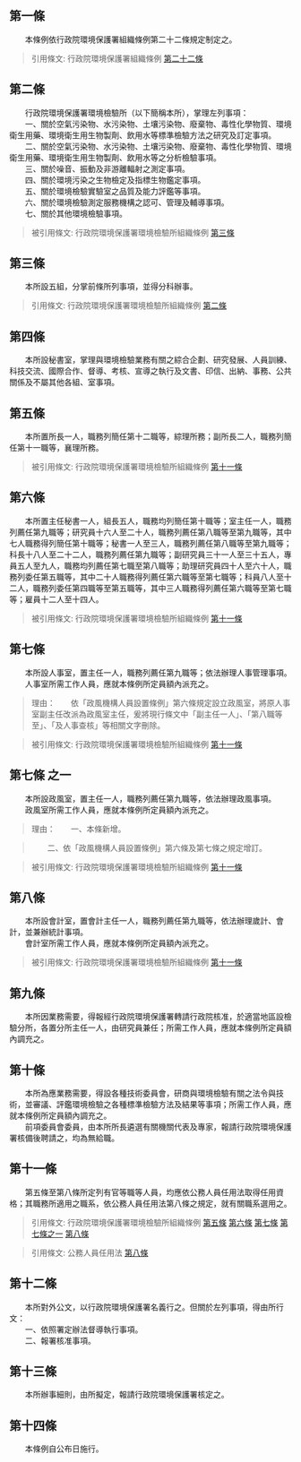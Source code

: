 第一條 
-------
　　本條例依行政院環境保護署組織條例第二十二條規定制定之。  
> 引用條文: 行政院環境保護署組織條例 [第二十二條](../../人事其他/組織編制/行政院環境保護署組織條例.md#第二十二條-)



第二條 
-------
　　行政院環境保護署環境檢驗所（以下簡稱本所），掌理左列事項：  
　　一、關於空氣污染物、水污染物、土壤污染物、廢棄物、毒性化學物質、環境衛生用藥、環境衛生用生物製劑、飲用水等標準檢驗方法之研究及訂定事項。  
　　二、關於空氣污染物、水污染物、土壤污染物、廢棄物、毒性化學物質、環境衛生用藥、環境衛生用生物製劑、飲用水等之分析檢驗事項。  
　　三、關於噪音、振動及非游離輻射之測定事項。  
　　四、關於環境污染之生物檢定及指標生物鑑定事項。  
　　五、關於環境檢驗實驗室之品質及能力評鑑等事項。  
　　六、關於環境檢驗測定服務機構之認可、管理及輔導事項。  
　　七、關於其他環境檢驗事項。  
> 被引用條文: 行政院環境保護署環境檢驗所組織條例 [第三條](../../人事其他/組織編制/行政院環境保護署環境檢驗所組織條例.md#第三條-)



第三條 
-------
　　本所設五組，分掌前條所列事項，並得分科辦事。  
> 引用條文: 行政院環境保護署環境檢驗所組織條例 [第二條](../../人事其他/組織編制/行政院環境保護署環境檢驗所組織條例.md#第二條-)



第四條 
-------
　　本所設秘書室，掌理與環境檢驗業務有關之綜合企劃、研究發展、人員訓練、科技交流、國際合作、督導、考核、宣導之執行及文書、印信、出納、事務、公共關係及不屬其他各組、室事項。  


第五條 
-------
　　本所置所長一人，職務列簡任第十二職等，綜理所務；副所長二人，職務列簡任第十一職等，襄理所務。  
> 被引用條文: 行政院環境保護署環境檢驗所組織條例 [第十一條](../../人事其他/組織編制/行政院環境保護署環境檢驗所組織條例.md#第十一條-)



第六條 
-------
　　本所置主任秘書一人，組長五人，職務均列簡任第十職等；室主任一人，職務列薦任第九職等；研究員十六人至二十人，職務列薦任第八職等至第九職等，其中七人職務得列簡任第十職等；秘書一人至三人，職務列薦任第八職等至第九職等；科長十八人至二十二人，職務列薦任第九職等；副研究員三十一人至三十五人，專員五人至九人，職務均列薦任第七職至第八職等；助理研究員四十人至六十人，職務列委任第五職等，其中二十人職務得列薦任第六職等至第七職等；科員八人至十二人，職務列委任第四職等至第五職等，其中三人職務得列薦任第六職等至第七職等；雇員十二人至十四人。  
> 被引用條文: 行政院環境保護署環境檢驗所組織條例 [第十一條](../../人事其他/組織編制/行政院環境保護署環境檢驗所組織條例.md#第十一條-)



第七條 
-------
　　本所設人事室，置主任一人，職務列薦任第九職等；依法辦理人事管理事項。  
　　人事室所需工作人員，應就本條例所定員額內派充之。  
> 理由：　　依「政風機構人員設置條例」第六條規定設立政風室，將原人事室副主任改派為政風室主任，爰將現行條文中「副主任一人」、「第八職等至」、「及人事查核」等相關文字刪除。

> 被引用條文: 行政院環境保護署環境檢驗所組織條例 [第十一條](../../人事其他/組織編制/行政院環境保護署環境檢驗所組織條例.md#第十一條-)



第七條 之一 
------------
　　本所設政風室，置主任一人，職務列薦任第九職等，依法辦理政風事項。  
　　政風室所需工作人員，應就本條例所定員額內派充之。  
> 理由：　　一、本條新增。

> 　　二、依「政風機構人員設置條例」第六條及第七條之規定增訂。

> 被引用條文: 行政院環境保護署環境檢驗所組織條例 [第十一條](../../人事其他/組織編制/行政院環境保護署環境檢驗所組織條例.md#第十一條-)



第八條 
-------
　　本所設會計室，置會計主任一人，職務列薦任第九職等，依法辦理歲計、會計，並兼辦統計事項。  
　　會計室所需工作人員，應就本條例所定員額內派充之。  
> 被引用條文: 行政院環境保護署環境檢驗所組織條例 [第十一條](../../人事其他/組織編制/行政院環境保護署環境檢驗所組織條例.md#第十一條-)



第九條 
-------
　　本所因業務需要，得報經行政院環境保護署轉請行政院核准，於適當地區設檢驗分所，各置分所主任一人，由研究員兼任；所需工作人員，應就本條例所定員額內調充之。  


第十條 
-------
　　本所為應業務需要，得設各種技術委員會，研商與環境檢驗有關之法令與技術，並審議、評鑑環境檢驗之各種標準檢驗方法及結果等事項；所需工作人員，應就本條例所定員額內調充之。  
　　前項委員會委員，由本所所長遴選有關機關代表及專家，報請行政院環境保護署核備後聘請之，均為無給職。  


第十一條 
---------
　　第五條至第八條所定列有官等職等人員，均應依公務人員任用法取得任用資格；其職務所適用之職系，依公務人員任用法第八條之規定，就有關職系選用之。  
> 引用條文: 行政院環境保護署環境檢驗所組織條例 [第五條](../../人事其他/組織編制/行政院環境保護署環境檢驗所組織條例.md#第五條-) [第六條](../../人事其他/組織編制/行政院環境保護署環境檢驗所組織條例.md#第六條-) [第七條](../../人事其他/組織編制/行政院環境保護署環境檢驗所組織條例.md#第七條-) [第七條之一](../../人事其他/組織編制/行政院環境保護署環境檢驗所組織條例.md#第七條之一) [第八條](../../人事其他/組織編制/行政院環境保護署環境檢驗所組織條例.md#第八條-)

> 引用條文: 公務人員任用法 [第八條](../../考試/任免升遷/公務人員任用法.md#第八條-職系說明書)



第十二條 
---------
　　本所對外公文，以行政院環境保護署名義行之。但關於左列事項，得由所行文：  
　　一、依照署定辦法督導執行事項。  
　　二、報署核准事項。  


第十三條 
---------
　　本所辦事細則，由所擬定，報請行政院環境保護署核定之。  


第十四條 
---------
　　本條例自公布日施行。